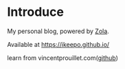 Introduce
==========

My personal blog, powered by [Zola](https://www.getzola.org).

Available at https://ikeepo.github.io/


learn from vincentprouillet.com([github](https://github.com/Keats/vincentprouillet))
